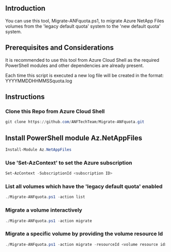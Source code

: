 ## Introduction

You can use this tool, Migrate-ANFquota.ps1, to migrate Azure NetApp Files volumes from the 'legacy default quota' system to the 'new default quota' system. 

## Prerequisites and Considerations

It is recommended to use this tool from Azure Cloud Shell as the required PowerShell modules and other dependencies are already present.

Each time this script is executed a new log file will be created in the format: YYYYMMDDHHMMSSquota.log

## Instructions

### Clone this Repo from Azure Cloud Shell
```powershell
git clone https://github.com/ANFTechTeam/Migrate-ANFquota.git 
```

## Install PowerShell module Az.NetAppFiles
```powershell
Install-Module Az.NetAppFiles
```

### Use 'Set-AzContext' to set the Azure subscription
```powershell
Set-AzContext -SubscriptionId <subscription ID>
```

### List all volumes which have the 'legacy default quota' enabled
```powershell
./Migrate-ANFquota.ps1 -action list
```

### Migrate a volume interactively
```powershell
./Migrate-ANFquota.ps1 -action migrate
```

### Migrate a specific volume by providing the volume resource Id
```powershell
./Migrate-ANFquota.ps1 -action migrate -resourceId <volume resource id>
```
